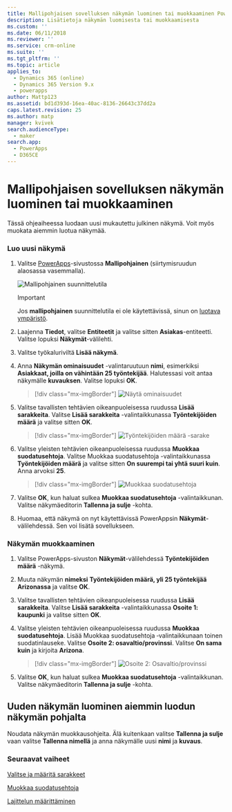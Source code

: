```yaml
---
title: Mallipohjaisen sovelluksen näkymän luominen tai muokkaaminen PowerAppsissa | MicrosoftDocs
description: Lisätietoja näkymän luomisesta tai muokkaamisesta
ms.custom: ''
ms.date: 06/11/2018
ms.reviewer: ''
ms.service: crm-online
ms.suite: ''
ms.tgt_pltfrm: ''
ms.topic: article
applies_to:
  - Dynamics 365 (online)
  - Dynamics 365 Version 9.x
  - powerapps
author: Mattp123
ms.assetid: bd1d393d-16ea-40ac-8136-26643c37dd2a
caps.latest.revision: 25
ms.author: matp
manager: kvivek
search.audienceType:
  - maker
search.app:
  - PowerApps
  - D365CE
---
```

# <a name="create-or-edit-a-model-driven-app-view"></a>Mallipohjaisen sovelluksen näkymän luominen tai muokkaaminen

<a name="BKMK_CreatingAndEditingViews"></a>   

 Tässä ohjeaiheessa luodaan uusi mukautettu julkinen näkymä. Voit myös muokata aiemmin luotua näkymää.  
  
### <a name="create-a-new-view"></a>Luo uusi näkymä  
  
1.  Valitse [PowerApps](https://web.powerapps.com/?utm_source=padocs&utm_medium=linkinadoc&utm_campaign=referralsfromdoc)-sivustossa **Mallipohjainen** (siirtymisruudun alaosassa vasemmalla).  

    ![Mallipohjainen suunnittelutila](media/model-driven-switch.png)

    > [!IMPORTANT]
    > Jos **mallipohjainen** suunnittelutila ei ole käytettävissä, sinun on [luotava ympäristö](https://docs.microsoft.com/powerapps/administrator/create-environment). 

2.  Laajenna **Tiedot**, valitse **Entiteetit** ja valitse sitten **Asiakas**-entiteetti. Valitse lopuksi **Näkymät**-välilehti. 

3.  Valitse työkaluriviltä **Lisää näkymä**.  

4.  Anna **Näkymän ominaisuudet** -valintaruutuun **nimi**, esimerkiksi **Asiakkaat, joilla on vähintään 25 työntekijää**. Halutessasi voit antaa näkymälle **kuvauksen**. Valitse lopuksi **OK**.

    > [!div class="mx-imgBorder"] 
    > ![Näytä ominaisuudet](media/view-properties.png)
  
5.  Valitse tavallisten tehtävien oikeanpuoleisessa ruudussa **Lisää sarakkeita**. Valitse **Lisää sarakkeita** -valintaikkunassa **Työntekijöiden määrä** ja valitse sitten **OK**.  

    > [!div class="mx-imgBorder"] 
    > ![Työntekijöiden määrä -sarake](media/column-no-employees.png)
  
6. Valitse yleisten tehtävien oikeanpuoleisessa ruudussa **Muokkaa suodatusehtoja**. Valitse Muokkaa suodatusehtoja -valintaikkunassa **Työntekijöiden määrä** ja valitse sitten **On suurempi tai yhtä suuri kuin**. Anna arvoksi **25**.  

    > [!div class="mx-imgBorder"] 
    > ![Muokkaa suodatusehtoja](media/edit-filter-criteria.png)

7.  Valitse **OK**, kun haluat sulkea **Muokkaa suodatusehtoja** -valintaikkunan. Valitse näkymäeditorin **Tallenna ja sulje** -kohta.  
  
8.  Huomaa, että näkymä on nyt käytettävissä PowerAppsin **Näkymät**-välilehdessä. Sen voi lisätä sovellukseen.
  
### <a name="edit-a-view"></a>Näkymän muokkaaminen  
  
1.  Valitse PowerApps-sivuston **Näkymät**-välilehdessä **Työntekijöiden määrä** -näkymä.
  
2.  Muuta näkymän **nimeksi** **Työntekijöiden määrä, yli 25 työntekijää Arizonassa** ja valitse **OK**.  

3.  Valitse tavallisten tehtävien oikeanpuoleisessa ruudussa **Lisää sarakkeita**. Valitse **Lisää sarakkeita** -valintaikkunassa **Osoite 1: kaupunki** ja valitse sitten **OK**.  

4. Valitse yleisten tehtävien oikeanpuoleisessa ruudussa **Muokkaa suodatusehtoja**. Lisää Muokkaa suodatusehtoja ‑valintaikkunaan toinen suodatinlauseke. Valitse **Osoite 2: osavaltio/provinssi**. Valitse **On sama kuin** ja kirjoita **Arizona**. 

    > [!div class="mx-imgBorder"] 
    > ![Osoite 2: Osavaltio/provinssi](media/column-address-2-state.png)

5. Valitse **OK**, kun haluat sulkea **Muokkaa suodatusehtoja** -valintaikkunan. Valitse näkymäeditorin **Tallenna ja sulje** -kohta.  
  

## <a name="create-a-new-view-from-an-existing-view"></a>Uuden näkymän luominen aiemmin luodun näkymän pohjalta  
 Noudata näkymän muokkausohjeita. Älä kuitenkaan valitse **Tallenna ja sulje** vaan valitse **Tallenna nimellä** ja anna näkymälle uusi **nimi** ja **kuvaus**.  
 
### <a name="next-steps"></a>Seuraavat vaiheet
[Valitse ja määritä sarakkeet](choose-and-configure-columns.md)  
  
[Muokkaa suodatusehtoja](edit-filter-criteria.md)  
  
[Lajittelun määrittäminen](configure-sorting.md)  
